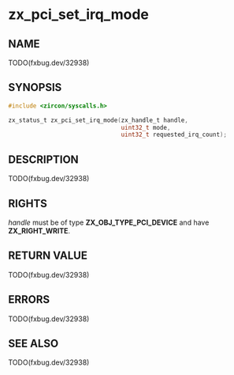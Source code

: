 # zx_pci_set_irq_mode

## NAME

<!-- Updated by update-docs-from-fidl, do not edit. -->

TODO(fxbug.dev/32938)

## SYNOPSIS

<!-- Updated by update-docs-from-fidl, do not edit. -->

```c
#include <zircon/syscalls.h>

zx_status_t zx_pci_set_irq_mode(zx_handle_t handle,
                                uint32_t mode,
                                uint32_t requested_irq_count);
```

## DESCRIPTION

TODO(fxbug.dev/32938)

## RIGHTS

<!-- Updated by update-docs-from-fidl, do not edit. -->

*handle* must be of type **ZX_OBJ_TYPE_PCI_DEVICE** and have **ZX_RIGHT_WRITE**.

## RETURN VALUE

TODO(fxbug.dev/32938)

## ERRORS

TODO(fxbug.dev/32938)

## SEE ALSO


TODO(fxbug.dev/32938)
